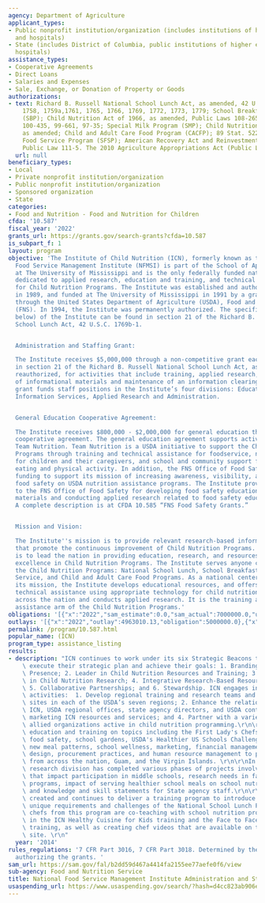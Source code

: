 ```yaml
---
agency: Department of Agriculture
applicant_types:
- Public nonprofit institution/organization (includes institutions of higher education
  and hospitals)
- State (includes District of Columbia, public institutions of higher education and
  hospitals)
assistance_types:
- Cooperative Agreements
- Direct Loans
- Salaries and Expenses
- Sale, Exchange, or Donation of Property or Goods
authorizations:
- text: Richard B. Russell National School Lunch Act, as amended, 42 U.S.C. 1751,
    1758, 1759a,1761, 1765, 1766, 1769, 1772, 1773, 1779; School Breakfast Program
    (SBP); Child Nutrition Act of 1966, as amended, Public Laws 108-265, 104-193,
    100-435, 99-661, 97-35; Special Milk Program (SMP); Child Nutrition Act of 1966,
    as amended; Child and Adult Care Food Program (CACFP); 89 Stat. 522-525, Summer
    Food Service Program (SFSP); American Recovery Act and Reinvestment Act of 2009,
    Public Law 111-5. The 2010 Agriculture Appropriations Act (Public Law 111-80).
  url: null
beneficiary_types:
- Local
- Private nonprofit institution/organization
- Public nonprofit institution/organization
- Sponsored organization
- State
categories:
- Food and Nutrition - Food and Nutrition for Children
cfda: '10.587'
fiscal_year: '2022'
grants_url: https://grants.gov/search-grants?cfda=10.587
is_subpart_f: 1
layout: program
objective: 'The Institute of Child Nutrition (ICN), formerly known as the National
  Food Service Management Institute (NFMSI) is part of the School of Applied Science
  at The University of Mississippi and is the only federally funded national center
  dedicated to applied research, education and training, and technical assistance
  for Child Nutrition Programs. The Institute was established and authorized by Congress,
  in 1989, and funded at The University of Mississippi in 1991 by a grant administered
  through the United States Department of Agriculture (USDA), Food and Nutrition Service
  (FNS). In 1994, the Institute was permanently authorized. The specific duties (described
  below) of the Institute can be found in section 21 of the Richard B. Russell National
  School Lunch Act, 42 U.S.C. 1769b-1.


  Administration and Staffing Grant:

  The Institute receives $5,000,000 through a non-competitive grant each year as stipulated
  in section 21 of the Richard B. Russell National School Lunch Act, as amended and
  reauthorized, for activities that include training, applied research, preparation
  of informational materials and maintenance of an information clearinghouse. The
  grant funds staff positions in the Institute’s four divisions: Education and Training,
  Information Services, Applied Research and Administration.


  General Education Cooperative Agreement:

  The Institute receives $800,000 - $2,000,000 for general education through a non-competitive
  cooperative agreement. The general education agreement supports activities under
  Team Nutrition. Team Nutrition is a USDA initiative to support the Child Nutrition
  Programs through training and technical assistance for foodservice, nutrition education
  for children and their caregivers, and school and community support for healthy
  eating and physical activity. In addition, the FNS Office of Food Safety provides
  funding to support its mission of increasing awareness, visibility, and impact of
  food safety on USDA nutrition assistance programs. The Institute provides support
  to the FNS Office of Food Safety for developing food safety education programs and
  materials and conducting applied research related to food safety education (non-competitive).
  A complete description is at CFDA 10.585 “FNS Food Safety Grants.”


  Mission and Vision:

  The Institute''s mission is to provide relevant research-based information and services
  that promote the continuous improvement of Child Nutrition Programs. The vision
  is to lead the nation in providing education, research, and resources to promote
  excellence in Child Nutrition Programs. The Institute serves anyone connected with
  the Child Nutrition Programs: National School Lunch, School Breakfast, Summer Food
  Service, and Child and Adult Care Food Programs. As a national center, and to fulfill
  its mission, the Institute develops educational resources, and offers training and
  technical assistance using appropriate technology for child nutrition professionals
  across the nation and conducts applied research. It is the training and technical
  assistance arm of the Child Nutrition Programs.'
obligations: '[{"x":"2022","sam_estimate":0.0,"sam_actual":7000000.0,"usa_spending_actual":5000000.0},{"x":"2023","sam_estimate":7000000.0,"sam_actual":0.0,"usa_spending_actual":7000000.0},{"x":"2024","sam_estimate":9000000.0,"sam_actual":0.0,"usa_spending_actual":10127053.21}]'
outlays: '[{"x":"2022","outlay":4963010.13,"obligation":5000000.0},{"x":"2023","outlay":6310414.32,"obligation":7000000.0},{"x":"2024","outlay":429605.73,"obligation":10127084.14}]'
permalink: /program/10.587.html
popular_name: (ICN)
program_type: assistance_listing
results:
- description: "ICN continues to work under its six Strategic Beacons to successfully\
    \ execute their strategic plan and achieve their goals: 1. Branding for a National\
    \ Presence; 2. Leader in Child Nutrition Resources and Training; 3. Authority\
    \ in Child Nutrition Research; 4. Integrative Research-Based Resources and Training;\
    \ 5. Collaborative Partnerships; and 6. Stewardship. ICN engages in the following\
    \ activities:  1. Develop regional training and research teams and regional training\
    \ sites in each of the USDA’s seven regions; 2. Enhance the relationships between\
    \ ICN, USDA regional offices, state agency directors, and USDA contacts; 3. Continue\
    \ marketing ICN resources and services; and 4. Partner with a variety of non-profit\
    \ allied organizations active in child nutrition programming.\r\n\r\nICN has provided\
    \ education and training on topics including the First Lady's Chefs Move to Schools,\
    \ food safety, school gardens, USDA's Healthier US Schools Challenge, nutrition,\
    \ new meal patterns, school wellness, marketing, financial management, facility\
    \ design, procurement practices, and human resource management to professionals\
    \ from across the nation, Guam, and the Virgin Islands. \r\n\r\nIn addition, ICN\
    \ research division has completed various phases of projects involving factors\
    \ that impact participation in middle schools, research needs in farm to school\
    \ programs, impact of serving healthier school meals on school nutrition programs,\
    \ and knowledge and skill statements for State agency staff.\r\n\r\nAlso, ICN\
    \ created and continues to deliver a training program to introduce chefs to the\
    \ unique requirements and challenges of the National School Lunch Program. Trained\
    \ chefs from this program are co-teaching with school nutrition professionals\
    \ in the ICN Healthy Cuisine for Kids training and the Face to Face Culinary Techniques\
    \ training, as well as creating chef videos that are available on the ICN web\
    \ site. \r\n"
  year: '2014'
rules_regulations: '7 CFR Part 3016, 7 CFR Part 3018. Determined by the legislation
  authorizing the grants. '
sam_url: https://sam.gov/fal/b2dd59d467a4414fa2155ee77aefe0f6/view
sub-agency: Food and Nutrition Service
title: National Food Service Management Institute Administration and Staffing Grant
usaspending_url: https://www.usaspending.gov/search/?hash=d4cc823ab906e4fa0aff873d755a11fa
---
```

